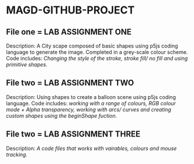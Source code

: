 # **MAGD-GITHUB-PROJECT**
## **File one** = LAB ASSIGNMENT ONE
Description: A City scape composed of basic shapes using p5js coding language to generate the image. Completed in a grey-scale colour scheme. Code includes: _Changing the style of the stroke, stroke fill/ no fill and using primitive shapes._ 

## **File two** = LAB ASSIGNMENT TWO
Description: Using shapes to create a balloon scene using p5js coding language. Code includes: _working with a range of colours, RGB colour mode + Alpha transparency, working with arcs/ curves and creating custom shapes using the beginShape fuction._

## **File two** = LAB ASSIGNMENT THREE
Description: _A code files that works with vairables, colours and mouse tracking._
